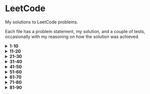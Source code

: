 # LeetCode

My solutions to LeetCode problems.

Each file has a problem statement, my solution, and a couple of tests, occasionally with my reasoning on how the 
solution was achieved.

<details>
<summary><b>1-10</b></summary>

[1.](10/1.py)
**Two Sum** - 
Given an array of integers, return indices of the two numbers such that they add up to a specific target.

[2.](10/2.py)
**Add Two Numbers** - 
You are given two non-empty linked lists representing two non-negative integers. The digits are stored in reverse 
order and each of their nodes contain a single digit. Add the two numbers and return it as a linked list.

[3.](10/3.py)
**Longest Substring Without Repeating Characters** - 
Given a string, find the length of the longest substring without repeating characters.

[4.](10/4.py)
**Median of Two Sorted Arrays** - 
There are two sorted arrays `nums1` and `nums2` of size `m` and `n` respectively.
Find the median of the two sorted arrays.

[5.](10/5.py)
**Longest Palindromic Substring** - 
Given a string `s`, find the longest palindromic substring in `s`. 
You may assume that the maximum length of `s` is 1000.

[6.](10/6.py)
**ZigZag Conversion** - 
The string `PAYPALISHIRING` is written in a zigzag pattern on a given number of rows like this:

    P   A   H   N
    A P L S I I G
    Y   I   R

And then read line by line: `PAHNAPLSIIGYIR`

Write the code that will take a string and make this conversion given the number of rows.

[7.](10/7.py)
**Reverse Integer** - 
Given a 32-bit signed integer, reverse digits of an integer.

[8.](10/8.py)
**String to Integer** - 
Implement `atoi` which converts a string to an integer. The function first discards as many whitespace characters as 
necessary until the first non-whitespace character is found. Then, starting from this character, takes an optional 
initial plus or minus sign followed by as many numerical digits as possible, and interprets them as a numerical value.
The string can contain additional characters after those that form the integral number, which are ignored and have 
no effect on the behavior of this function.

[9.](10/9.py)
**Palindrome Number** - 
Determine whether an integer is a palindrome. An integer is a palindrome when it reads the same backward as forward.

[10.](10/10.py)
**Regular Expression Matching** - 
Given an input string `s` and a pattern `p`, implement regular expression matching with support for `.` and `*`.

</details>

<details>
<summary><b>11-20</b></summary>

[11.](20/11.py)
**Container With Most Water** - 
You are given `n` non-negative integers <code>a<sub>1</sub>, a<sub>2</sub>, ..., a<sub>n</sub></code>, where each 
represents a point at coordinate <code>(i, a<sub>i</sub>)</code>. `n` vertical lines are drawn such that the two 
endpoints of line `i` are at <code>(i, a<sub>i</sub>)</code> and `(i, 0)`. Find two lines, which together with 
the x-axis form a container, such that the container contains the most water.

[12.](20/12.py)
**Integer to Roman** - 
Given an integer, convert it to a roman numeral. Input is guaranteed to be within the range from `1` to `3999`.

[13.](20/13.py)
**Roman to Integer** - 
Given a roman numeral, convert it to an integer. Input is guaranteed to be within the range from `1` to `3999`.

[14.](20/14.py)
**Longest Common Prefix** - 
Write a function to find the longest common prefix string amongst an array of strings.

[15.](20/15.py)
**3Sum** - 
Given an array `nums` of `n` integers, find all unique triplets in the array which give the sum of zero.

[16.](20/16.py)
**3Sum Closest** - 
Given an array `nums` of `n` integers and an integer target, find three integers in nums such that the sum is closest 
to `target`. Return the sum of the three integers. You may assume that each input has exactly one solution.

[17.](20/17.py)
**Letter Combinations of a Phone Number** - 
Given a string containing digits from `2-9` inclusive, return all possible letter combinations (those on telephone
buttons) that the number could represent.

[18.](20/18.py)
**4Sum** - 
Given an array `nums` of `n` integers and an integer `target`, are there elements `a`, `b`, `c`, and `d` in `nums` 
such that `a + b + c + d = target`? Find all unique quadruplets in the array which gives the sum of `target`.

[19.](20/19.py)
**Remove Nth Node From End of List** - 
Given a linked list, remove the `n`<sup>th</sup> node from the end of list and return its head.

[20.](20/20.py)
**Valid Parentheses** - 
Given a string containing just the characters `(`, `)`, `{`, `}`, `[` and `]`, determine if the input string is valid.

</details>

<details>
<summary><b>21-30</b></summary>

[21.](30/21.py)
**Merge Two Sorted Lists** - 
Merge two sorted linked lists and return it as a new list. 
The new list should be made by splicing together the nodes of the first two lists.

[22.](30/22.py)
**Generate Parentheses** - 
Given `n` pairs of parentheses, write a function to generate all combinations of well-formed parentheses.

[23.](30/23.py)
**Merge k Sorted Lists** - 
Merge `k` sorted linked lists and return it as one sorted list. Analyze and describe its complexity.

[24.](30/24.py)
**Swap Nodes in Pairs** - 
Given a linked list, swap every two adjacent nodes and return its head.

[25.](30/25.py)
**Reverse Nodes in k-Group** - 
Given a linked list, reverse the nodes of a linked list `k` at a time and return its modified list.

[26.](30/26.py)
**Remove Duplicates from Sorted Array** - 
Given a sorted array `nums`, remove the duplicates in-place such that each element appears only once and return the 
new length.

[27.](30/27.py)
**Remove Element** - 
Given an array `nums` and a value `val`, remove all instances of that value in-place and return the new length.

[28.](30/28.py)
**Find Needle in Haystack** - 
Return the index of the first occurrence of a substring `needle` in a string `haystack`, 
or -1 if `needle` is not part of `haystack`.

[29.](30/29.py)
**Divide Two Integers** - 
Given two integers `dividend` and `divisor`, divide two integers without using multiplication, 
division or mod operators. Return the quotient after dividing `dividend` by `divisor`.

[30.](30/30.py)
**Substring with Concatenation of All Words** - 
You are given a string `s`, and a list of words `words` that are all of the same length. 
Find all starting indices of substring(s) in `s` that is a concatenation of each word in `words` exactly once and 
without any intervening characters.

</details>

<details>
<summary><b>31-40</b></summary>

[31.](40/31.py)
**Next Permutation** - 
Implement `next_permutation`, which rearranges numbers into the lexicographically next greater permutation. If such an 
arrangement is not possible, it must be rearranged as the lowest possible order (i.e. sorted in ascending order). 
The replacement must be in-place and use only constant extra memory.

[32.](40/32.py)
**Longest Valid Parentheses** - 
Given a string containing just the characters `(` and `)`, find the length of the longest valid parentheses substring.

[33.](40/33.py)
**Search in Rotated Sorted Array** - 
Suppose an array sorted in ascending order is rotated at some pivot unknown to you beforehand, e.g. 
`[0, 1, 2, 4, 5, 6, 7]` might become `[4, 5, 6, 7, 0, 1, 2]`. You are given a target value to search. 
If found in the array return its index, otherwise return `-1`. You may assume no duplicate exists in the array. 
Your algorithm's runtime complexity must be in the order of `O(log n)`.

[34.](40/34.py)
**Find First and Last Position of Element in Sorted Array** - 
Given an array of integers `nums` sorted in ascending order, find the starting and ending position of a given target 
value. Your algorithm's runtime complexity must be in the order of `O(log n)`.

[35.](40/35.py)
**Search Insert Position** - 
Given a sorted array and a target value, return the index if the target is found. If not, 
return the index where it would be if it were inserted in order. You may assume no duplicates in the array.

[36.](40/36.py)
**Valid Sudoku** - 
Determine if a 9x9 Sudoku board is valid. Only the filled cells need to be validated.

[37.](40/37.py)
**Sudoku Solver** - 
Write a program to solve a Sudoku puzzle by filling the empty cells.

[38.](40/38.py)
**Count and Say** - 
The count-and-say sequence is the sequence of integers with the first five terms as following: 
`1, 11, 21, 1211, 111221`. `1` is read off as "one 1" or `11`. `11` is read off as "two 1s" or `21`. 
`21` is read off as "one 2, then one 1" or `1211`. Given an integer `n` where `1 ≤ n ≤ 30`, 
generate the *n*th term of the count-and-say sequence.

[39.](40/39.py)
**Combination Sum** - 
Given a set of candidate numbers `candidates` (without duplicates) and a target number `target`, 
find all unique combinations in `candidates` where the candidate numbers sum to `target`.
The same repeated number may be chosen from `candidates` unlimited number of times.

[40.](40/40.py)
**Combination Sum II** - 
Given a collection of candidate numbers `candidates` and a target number `target`, 
find all unique combinations in `candidates` where the candidate numbers sum to `target`.
Each number in `candidates` may only be used once in the combination.

</details>

<details>
<summary><b>41-50</b></summary>

[41.](50/41.py)
**First Missing Positive** - 
Given an unsorted integer array, find the smallest missing positive integer. 
Your algorithm should run in `O(n)` time and use constant extra space.

[42.](50/42.py)
**Trapping Rain Water** - 
Given `n` non-negative integers representing an elevation map where the width of each bar is 1, 
compute how much water it is able to trap after raining.

[43.](50/43.py)
**Multiply Strings** - 
Given two non-negative integers `num1` and `num2` represented as strings, return the product of `num1` and `num2`, 
also represented as a string. You must not convert the inputs to integers directly.

[44.](50/44.py)
**Wildcard Matching** - 
Given an input string `s` and a pattern `p`, implement wildcard pattern matching with support for `?` and `*`.
`?` Matches any single character, while `*` matches any sequence of characters (including the empty sequence).
The matching should cover the entire input string.

[45.](50/45.py)
**Jump Game II** - 
You are given an array of non-negative integers, and are initially positioned at the first index of the array. 
Each element in the array represents your maximum jump length from that position. 
Return the fewest number of jumps to reach the last index. You can assume that you can always reach the last index.

[46.](50/46.py)
**Permutations** - 
Given a collection of distinct integers, return all possible permutations.

[47.](50/47.py)
**Permutations II** - 
Given a collection of integers that might contain duplicates, return all possible unique permutations.

[48.](50/48.py)
**Rotate Image** - 
You are given an `n x n` 2D matrix representing an image. Rotate the matrix 90 degrees clockwise in-place.

[49.](50/49.py)
**Group Anagrams** - 
Given an array of strings, group anagrams together.

[50.](50/50.py)
**pow(x, n)** - 
Implement `pow(x, n)`, which calculates `x` raised to the power `n` (<code>x<sup>n</sup></code>).

</details>

<details>
<summary><b>51-60</b></summary>

[51.](60/51.py)
**_n_-queens** - 
The _n_-queens puzzle is the problem of placing `n` queens on an `n × n` chessboard such that no two queens attack 
each other. Given an integer `n`, return all distinct solutions to the _n_-queens puzzle.

[52.](60/52.py)
**_n_-queens II** - 
The _n_-queens puzzle is the problem of placing `n` queens on an `n × n` chessboard such that no two queens attack 
each other. Given an integer `n`, return the number of distinct solutions to the _n_-queens puzzle.

[53.](60/53.py)
**Maximum Subarray** - 
Given an integer array `nums`, find the contiguous subarray (containing at least one number) which has the largest 
sum and return its sum.

[54.](60/54.py)
**Spiral Matrix** - 
Given a matrix of `m x n` elements (`m` rows, `n` columns), return all elements of the matrix in spiral order.

[55.](60/55.py)
**Jump Game** - 
You are given an array of non-negative integers, and are initially positioned at the first index of the array. 
Each element in the array represents your maximum jump length from that position. 
Determine if you are able to reach the last index.

[56.](60/56.py)
**Merge Intervals** - 
Given a collection of intervals, merge all overlapping intervals.

[57.](60/57.py)
**Insert Interval** - 
Given a set of non-overlapping intervals, insert a new interval into the intervals (merge if necessary).
You may assume that the intervals were initially sorted according to their start times.

[58.](60/58.py)
**Length of Last Word** - 
Given a string `s` consisting of upper/lower-case characters and empty space characters `' '`, return the length of 
the last word in the string. If the last word does not exist, return `0`.

[59.](60/59.py)
**Spiral Matrix II** - 
Given a positive integer `n`, generate a square matrix filled with elements from `1` to <code>n<sup>2</sup></code> 
in spiral order.

[60.](60/60.py)
**Permutation Sequence** - 
Given `n` and `k`, return the k<sup>th</sup> permutation of the permutations obtained from the set `[1,2,3,...,n]`.

</details>

<details>
<summary><b>61-70</b></summary>

[61.](70/61.py)
**Rotate List** - 
Given a linked list, rotate the list to the right by `k` places, where `k` is non-negative.

[62.](70/62.py)
**Unique Paths** - 
A robot is located at the top-left corner of an `m x n` grid. The robot can only move either down or right at any point 
in time. The robot is trying to reach the bottom-right corner of the grid. How many possible unique paths are there?

[63.](70/63.py)
**Unique Paths II** - 
A robot is located at the top-left corner of an `m x n` grid. The robot can only move either down or right at any point 
in time. The robot is trying to reach the bottom-right corner of the grid. Now consider if some obstacles are added to 
the grid. How many unique paths would there be? An obstacle and empty space is marked as 1 and 0 respectively.

[64.](70/64.py)
**Minimum Path Sum** - 
Given an `m x n` grid filled with non-negative numbers, find a path from top left to bottom right which minimizes the 
sum of all numbers along its path. You can only move either down or right at any point in time.

[65.](70/65.py)
**Valid Number** - 
Validate if a given string can be interpreted as a decimal number.

[66.](70/66.py)
**Plus One** - 
Given a non-empty array of digits representing a non-negative integer, add one to the integer. The digits are stored 
such that the most significant digit is at the head of the list, and each element in the array contain a single digit.
You may assume the integer does not contain any leading zero, except the number 0 itself.

[67.](70/67.py)
**Add Binary** - 
Given two binary strings, return their sum (also a binary string). The input strings are both non-empty.

[68.](70/68.py)
**Text Justification** - 
Given an array `words` and a width `max_width`, format the text such that each line has exactly `max_width` characters 
and is fully justified. Extra spaces between words should be distributed as evenly as possible, with priority to the 
slots on the left. The last line of text should be left justified, with no extra space inserted between words.

[69.](70/69.py)
**sqrt(x)** - 
Compute and return the decimally truncated square root of `x`, where `x` is guaranteed to be a non-negative integer.

[70.](70/70.py)
**Climbing Stairs** - 
You are climbing a staircase with `n` steps. Each time you can either climb 1 or 2 steps. 
In how many distinct ways can you climb to the top?

</details>

<details>
<summary><b>71-80</b></summary>

[71.](80/71.py)
**Simplify Path** - 
Given an absolute path for a file (Unix-style), simplify it. Or in other words, convert it to the canonical path.

[72.](80/72.py)
**Edit Distance** - 
Given two words `word1` and `word2`, find the minimum number of operations required to convert `word1` to `word2`.

[73.](80/73.py)
**Set Matrix Zeroes** - 
Given an `m x n` matrix, if an element is 0, set its entire row and column to 0. Do it in-place.

[74.](80/74.py)
**Search a 2D Matrix** - 
Write an efficient algorithm that searches for a value in an `m x n` matrix of integers. Each row is sorted from left 
to right. The first integer of each row is greater than the last integer of the previous row.

[75.](80/75.py)
**Sort Colors** - 
Given an array with `n` objects colored red, white or blue (represented by integers `0`, `1`, and `2`), sort them 
in-place so that objects of the same color are adjacent, with the colors in the order red, white and blue.

[76.](80/76.py)
**Minimum Window Substring** - 
Given strings `S` and `T`, find the minimum window in `S` which contains all characters of `T` in complexity `O(n)`.

[77.](80/77.py)
**Combinations** - 
Given two integers `n` and `k`, return all possible combinations of `k` numbers out of `1 ... n`.

[78.](80/78.py)
**Subsets** - 
Given a set of distinct integers `nums`, return all possible subsets (the power set).

[79.](80/79.py)
**Word Search** - 
Given a 2D board and a word, find if the word exists in the grid. The word can be constructed from letters of 
sequentially adjacent cells, where "adjacent" cells are those horizontally or vertically neighboring. 
The same cell may not be used more than once.

[80.](80/80.py)
**Remove Duplicates from Sorted Array II** - 
Given a sorted array `nums`, remove the duplicates in-place such that duplicates appear at most twice and return the 
new length.

</details>

<details>
<summary><b>81-90</b></summary>

[81.](90/81.py)
**Search in Rotated Sorted Array II** - 
Suppose an array sorted in ascending order is rotated at some pivot unknown to you beforehand.
(e.g., `[0, 0, 1, 2, 2, 5, 6]` might become `[2, 5, 6, 0, 0, 1, 2]`).
You are given a target value to search. If found in the array return `True`, otherwise return `False`.

[82.](90/82.py)
**Remove Duplicates from Sorted List II** - 
Given a sorted linked list, delete all nodes that have duplicate numbers, leaving only distinct numbers from the 
original list. Return the linked list sorted as well.

[83.](90/83.py)
**Remove Duplicates from Sorted List** - 
Given a sorted linked list, delete all duplicates such that each element appears only once.

</details>
